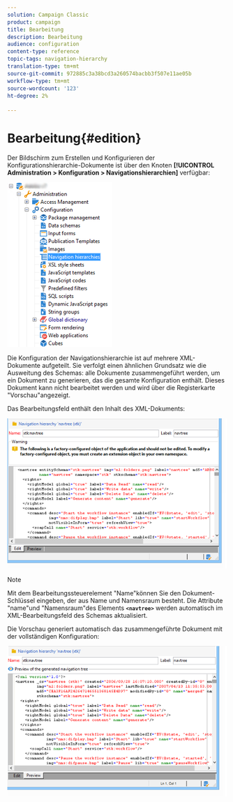 ```yaml
---
solution: Campaign Classic
product: campaign
title: Bearbeitung
description: Bearbeitung
audience: configuration
content-type: reference
topic-tags: navigation-hierarchy
translation-type: tm+mt
source-git-commit: 972885c3a38bcd3a260574bacbb3f507e11ae05b
workflow-type: tm+mt
source-wordcount: '123'
ht-degree: 2%

---
```



# Bearbeitung{#edition}

Der Bildschirm zum Erstellen und Konfigurieren der Konfigurationshierarchie-Dokumente ist über den Knoten **[!UICONTROL Administration > Konfiguration > Navigationshierarchien]** verfügbar:

![](assets/d_ncs_integration_navigation_arbo.png)

Die Konfiguration der Navigationshierarchie ist auf mehrere XML-Dokumente aufgeteilt. Sie verfolgt einen ähnlichen Grundsatz wie die Ausweitung des Schemas: alle Dokumente zusammengeführt werden, um ein Dokument zu generieren, das die gesamte Konfiguration enthält. Dieses Dokument kann nicht bearbeitet werden und wird über die Registerkarte &quot;Vorschau&quot;angezeigt.

Das Bearbeitungsfeld enthält den Inhalt des XML-Dokuments:

![](assets/d_ncs_integration_navigation_edit.png)

>[!NOTE]
>
>Mit dem Bearbeitungssteuerelement &quot;Name&quot;können Sie den Dokument-Schlüssel eingeben, der aus Name und Namensraum besteht. Die Attribute &quot;name&quot;und &quot;Namensraum&quot;des Elements **`<navtree>`** werden automatisch im XML-Bearbeitungsfeld des Schemas aktualisiert.

Die Vorschau generiert automatisch das zusammengeführte Dokument mit der vollständigen Konfiguration:

![](assets/d_ncs_integration_navigation_preview.png)

